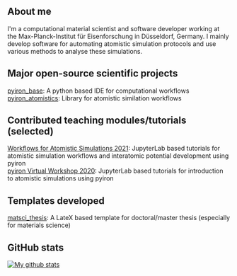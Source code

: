 ## About me

I'm a computational material scientist and software developer working at the Max-Planck-Institut für Eisenforschung in Düsseldorf, Germany. I mainly develop software for automating atomistic simulation protocols and use various methods to analyse these simulations.

<!-- ## Certifications

<a href="https://www.credential.net/41ed480c-fd52-416c-84ea-77ddbfcfffa0#gs.7x6qp7">
  <img align="center" src="https://api.accredible.com/v1/frontend/credential_website_embed_image/badge/36169031" alt="My Tensorflow Badge" />
</a>   -->

## Major open-source scientific projects

[pyiron_base](https://github.com/pyiron/pyiron_base): A python based IDE for computational workflows  
[pyiron_atomistics](https://github.com/pyiron/pyiron_atomistics): Library for atomistic similation workflows 

## Contributed teaching modules/tutorials (selected)

[Workflows for Atomistic Simulations 2021](https://github.com/pyiron/potentials-workshop-2021): JupyterLab based tutorials for atomistic simulation workflows and interatomic potential development using pyiron  
[pyiron Virtual Workshop 2020](https://github.com/pyiron/pyiron-virtual-workshop-2020): JupyterLab based tutorials for introduction to atomistic simulations using pyiron



## Templates developed

[matsci_thesis](https://github.com/sudarsan-surendralal/matsci-thesis): A LateX based template for doctoral/master thesis (especially for materials science)


## GitHub stats


<a href="https://github-readme-stats-anuraghazra1.vercel.app/api?username=sudarsan-surendralal">
  <img align="center" src="https://github-readme-stats.anuraghazra1.vercel.app/api?username=sudarsan-surendralal&show_icons=true&line_height=27&include_all_commits=true" alt="My github stats" />
</a>  

<!-- [![GitHub Streak](http://github-readme-streak-stats.herokuapp.com?user=sudarsan-surendralal&theme=dracula&hide_border=true)](https://git.io/streak-stats) -->


<!--
**sudarsan-surendralal/sudarsan-surendralal** is a ✨ _special_ ✨ repository because its `README.md` (this file) appears on your GitHub profile.

Here are some ideas to get you started:

- 🔭 I’m currently working on ...
- 🌱 I’m currently learning ...
- 👯 I’m looking to collaborate on ...
- 🤔 I’m looking for help with ...
- 💬 Ask me about ...
- 📫 How to reach me: ...
- 😄 Pronouns: ...
- ⚡ Fun fact: ...
-->
